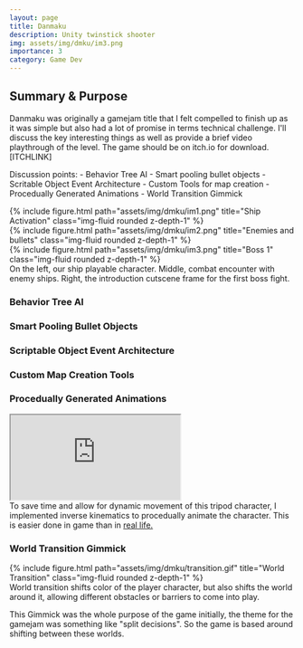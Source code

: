 ```yaml
---
layout: page
title: Danmaku
description: Unity twinstick shooter
img: assets/img/dmku/im3.png
importance: 3
category: Game Dev
---
```


<!-- 
    Summary & Purpose
        

    noteable stuff:
        Fully playable end to end game
        behavior tree ai
        Smart pooling bullets
        Scriptable Object event architecture
        map tools from pixels
        proceedually Generated Animations
        Screen space effects and shaders (glitch on hit)
 -->

## Summary & Purpose
Danmaku was originally a gamejam title that I felt compelled to finish up as it was simple but also had a lot of promise in terms technical challenge. I'll discuss the key interesting things as well as provide a brief video playthrough of the level. The game should be on itch.io for download. [ITCHLINK]

Discussion points:
    - Behavior Tree AI
    - Smart pooling bullet objects
    - Scritable Object Event Architecture
    - Custom Tools for map creation
    - Procedually Generated Animations
    - World Transition Gimmick

<div class="row">
    <div class="col-sm mt-3 mt-md-0">
        {% include figure.html path="assets/img/dmku/im1.png" title="Ship Activation" class="img-fluid rounded z-depth-1" %}
    </div>
    <div class="col-sm mt-3 mt-md-0">
        {% include figure.html path="assets/img/dmku/im2.png" title="Enemies and bullets" class="img-fluid rounded z-depth-1" %}
    </div>
    <div class="col-sm mt-3 mt-md-0">
        {% include figure.html path="assets/img/dmku/im3.png" title="Boss 1" class="img-fluid rounded z-depth-1" %}
    </div>
</div>
<div class="caption">
    On the left, our ship playable character. Middle, combat encounter with enemy ships. Right, the introduction cutscene frame for the first boss fight.
</div>

<!-- Behavior Tree AI -->
### Behavior Tree AI

<!-- Smart Pooling Bullet Objects -->
### Smart Pooling Bullet Objects

<!-- Scriptable Object Event Architecture -->
### Scriptable Object Event Architecture

<!-- Custom Tools for map creation -->
### Custom Map Creation Tools

<!-- Procedually Generated Animations -->
### Procedually Generated Animations

<div class="row">
    <div class="col-sm mt-3 mt-md-0">
        <div class="embed-responsive embed-responsive-16by9">
        <iframe class="embed-responsive-item" src="https://youtu.be/36ifthpvv_0" allowfullscreen></iframe>
        </div>
    </div>
</div>
<div class="caption">
    To save time and allow for dynamic movement of this tripod character, I implemented inverse kinematics to procedually animate the character. This is easier done in game than in <a href="https://www.youtube.com/watch?v=xEQ1KPo9HM8">real life.</a>
</div>

### World Transition Gimmick

<div class="row">
    <div class="col-sm mt-3 mt-md-0">
        {% include figure.html path="assets/img/dmku/transition.gif" title="World Transition" class="img-fluid rounded z-depth-1" %}
    </div>
</div>
<div class="caption">
    World transition shifts color of the player character, but also shifts the world around it, allowing different obstacles or barriers to come into play.
</div>

This Gimmick was the whole purpose of the game initially, the theme for the gamejam was something like "split decisions". So the game is based around shifting between these worlds.
